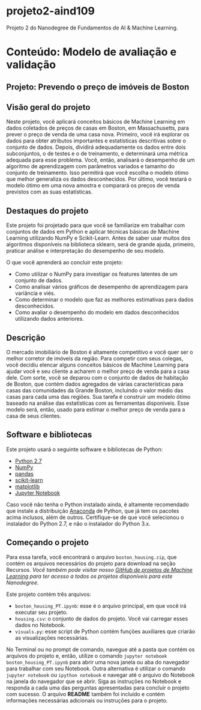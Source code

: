 # projeto2-aind109
Projeto 2 do Nanodegree de Fundamentos de AI &amp; Machine Learning.
# Conteúdo: Modelo de avaliação e validação
## Projeto: Prevendo o preço de imóveis de Boston

## Visão geral do projeto
Neste projeto, você aplicará conceitos básicos de Machine Learning em dados coletados de preços de casas em Boston, em Massachusetts, para prever o preço de venda de uma casa nova. Primeiro, você irá explorar os dados para obter atributos importantes  e estatísticas descritivas sobre o conjunto de dados. Depois, dividirá adequadamente os dados entre dois subconjuntos, o de testes e o de treinamento, e determinará uma métrica adequada para esse problema. Você, então, analisará o desempenho de um algoritmo de aprendizagem com parâmetros variados e tamanho do conjunto de treinamento. Isso permitirá que você escolha o modelo ótimo que melhor generaliza os dados desconhecidos. Por último, você testará o modelo ótimo em uma nova amostra e comparará os preços de venda previstos com as suas estatísticas.

## Destaques do projeto
Este projeto foi projetado para que você se familiarize em trabalhar com conjuntos de dados em Python e aplicar técnicas básicas de Machine Learning utilizando NumPy e Scikit-Learn. Antes de saber usar muitos dos algoritmos disponíveis na biblioteca sklearn, será de grande ajuda, primeiro, praticar análise e interpretação do desempenho de seu modelo.

O que você aprenderá ao concluir este projeto:

- Como utilizar o NumPy para investigar os features latentes de um conjunto de dados.
- Como analisar vários gráficos de desempenho de aprendizagem para variância e viés.
- Como determinar o modelo que faz as melhores estimativas para dados desconhecidos.
- Como avaliar o desempenho do modelo em dados desconhecidos utilizando dados anteriores.

## Descrição
O mercado imobiliário de Boston é altamente competitivo e você quer ser o melhor corretor de imóveis da região. Para competir com seus colegas, você decidiu elencar alguns conceitos básicos de Machine Learning para ajudar você e seu cliente a acharem o melhor preço de venda para a casa dele. Com sorte, você se deparou com o conjunto de dados de habitação de Boston, que contém dados agregados de várias características para casas das comunidades da Grande Boston, incluindo o valor médio das casas para cada uma das regiões. Sua tarefa é construir um modelo ótimo baseado na análise das estatísticas com as ferramentas disponíveis. Esse modelo será, então, usado para estimar o melhor preço de venda para a casa de seus clientes.

## Software e bibliotecas
Este projeto usará o seguinte software e bibliotecas de Python:

- [Python 2.7](https://www.python.org/download/releases/2.7/)
- [NumPy](http://www.numpy.org/)
- [pandas](http://pandas.pydata.org/)
- [scikit-learn](http://scikit-learn.org/stable/)
- [matplotlib](http://matplotlib.org/)
- [Jupyter Notebook](http://ipython.org/notebook.html)

Caso você não tenha o Python instalado ainda, é altamente recomendado que instale a distribuição [Anaconda](http://continuum.io/downloads) de Python, que já tem os pacotes acima inclusos, além de outros. Certifique-se de que você selecionou o instalador do Python 2.7, e não o instalador do Python 3.x.

## Começando o projeto
Para essa tarefa, você encontrará o arquivo `boston_housing.zip`, que contém os arquivos necessários do projeto para download na seção Recursos. *Você também pode visitar nosso [GitHub de projetos de Machine Learning](https://github.com/udacity/br-machine-learning) para ter acesso a todos os projetos disponíveis para este Nanodegree.*

Este projeto contém três arquivos:

- `boston_housing_PT.ipynb`: esse é o arquivo principal, em que você irá executar seu projeto.
- `housing.csv`: o conjunto de dados do projeto. Você vai carregar esses dados no Notebook.
- `visuals.py`: esse script de Python contém funções auxiliares que criarão as visualizações necessárias.

No Terminal ou no prompt de comando, navegue até a pasta que contém os arquivos do projeto e, então, utilize o comando `jupyter notebook boston_housing_PT.ipynb` para abrir uma nova janela ou aba do navegador para trabalhar com seu Notebook. Outra alternativa é utilizar o comando `jupyter notebook` ou `ipython notebook` e navegar até o arquivo do Notebook na janela do navegador que se abrir. Siga as instruções no Notebook e responda a cada uma das perguntas apresentadas para concluir o projeto com sucesso. O arquivo **README** também foi incluído e contém informações necessárias adicionais ou instruções para o projeto.
